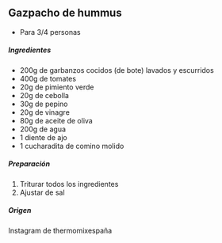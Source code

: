 ## Gazpacho de hummus

* Para 3/4 personas

##### Ingredientes

* 200g de garbanzos cocidos (de bote) lavados y escurridos
* 400g de tomates
* 20g de pimiento verde
* 20g de cebolla
* 30g de pepino
* 20g de vinagre
* 80g de aceite de oliva
* 200g de agua
* 1 diente de ajo
* 1 cucharadita de comino molido


##### Preparación

1. Triturar todos los ingredientes
2. Ajustar de sal

##### Origen
Instagram de thermomixespaña